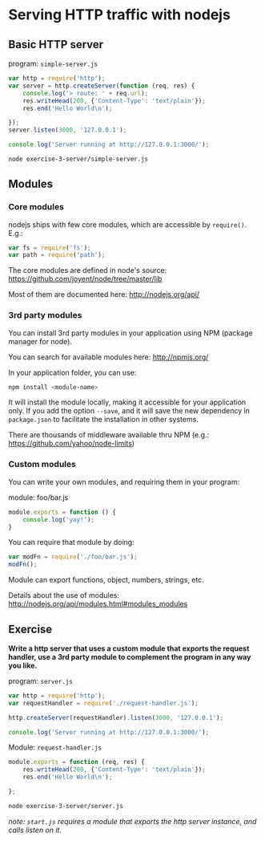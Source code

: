 # Serving HTTP traffic with nodejs

## Basic HTTP server

program: `simple-server.js`

```javascript
var http = require('http');
var server = http.createServer(function (req, res) {
    console.log('> route: ' + req.url);
    res.writeHead(200, {'Content-Type': 'text/plain'});
    res.end('Hello World\n');

});
server.listen(3000, '127.0.0.1');

console.log('Server running at http://127.0.0.1:3000/');
```

```bash
node exercise-3-server/simple-server.js
```

## Modules

### Core modules

nodejs ships with few core modules, which are accessible by `require()`. E.g.:

```javascript
var fs = require('fs');
var path = require('path');
```

The core modules are defined in node's source: https://github.com/joyent/node/tree/master/lib

Most of them are documented here:  http://nodejs.org/api/

### 3rd party modules

You can install 3rd party modules in your application using NPM (package manager for node).

You can search for available modules here: http://npmjs.org/

In your application folder, you can use:

```bash
npm install <module-name>
```

It will install the module locally, making it accessible for your application only. If you add the option `--save`, and it will save the new dependency in `package.json` to facilitate the installation in other systems.

There are thousands of middleware available thru NPM (e.g.: https://github.com/yahoo/node-limits)

### Custom modules

You can write your own modules, and requiring them in your program:

module: foo/bar.js
```javascript
module.exports = function () {
    console.log('yay!');
}
```

You can require that module by doing:

```javascript
var modFn = require('./foo/bar.js');
modFn();
```

Module can export functions, object,  numbers, strings, etc.

Details about the use of modules:
http://nodejs.org/api/modules.html#modules_modules

## Exercise

__Write a http server that uses a custom module that exports the request handler, use a 3rd party module to complement the program in any way you like.__

program: `server.js`

```javascript
var http = require('http');
var requestHandler = require('./request-handler.js');

http.createServer(requestHandler).listen(3000, '127.0.0.1');

console.log('Server running at http://127.0.0.1:3000/');
```

Module: `request-handler.js`

```javascript
module.exports = function (req, res) {
    res.writeHead(200, {'Content-Type': 'text/plain'});
    res.end('Hello World\n');

};
```

```bash
node exercise-3-server/server.js
```

_note: `start.js` requires a module that exports the http server instance, and calls listen on it._
